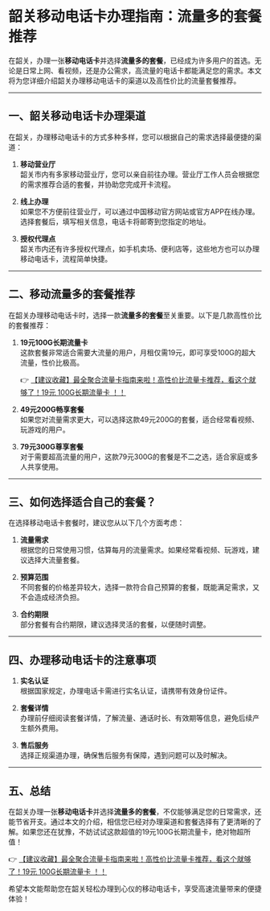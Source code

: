 # 韶关移动电话卡办理指南：流量多的套餐推荐

在韶关，办理一张**移动电话卡**并选择**流量多的套餐**，已经成为许多用户的首选。无论是日常上网、看视频，还是办公需求，高流量的电话卡都能满足您的需求。本文将为您详细介绍韶关办理移动电话卡的渠道以及高性价比的流量套餐推荐。

---

## 一、韶关移动电话卡办理渠道

在韶关，办理移动电话卡的方式多种多样，您可以根据自己的需求选择最便捷的渠道：

1. **移动营业厅**  
   韶关市内有多家移动营业厅，您可以亲自前往办理。营业厅工作人员会根据您的需求推荐合适的套餐，并协助您完成开卡流程。

2. **线上办理**  
   如果您不方便前往营业厅，可以通过中国移动官方网站或官方APP在线办理。选择套餐后，填写相关信息，电话卡将邮寄到您指定的地址。

3. **授权代理点**  
   韶关市内还有许多授权代理点，如手机卖场、便利店等，这些地方也可以办理移动电话卡，流程简单快捷。

---

## 二、移动流量多的套餐推荐

在韶关办理移动电话卡时，选择一款**流量多的套餐**至关重要。以下是几款高性价比的套餐推荐：

1. **19元100G长期流量卡**  
   这款套餐非常适合需要大流量的用户，月租仅需19元，即可享受100G的超大流量，性价比极高。

   👉 [【建议收藏】最全聚合流量卡指南来啦！高性价比流量卡推荐，看这个就够了！19元 100G长期流量卡 ！！](https://bit.ly/Liuliangka)

2. **49元200G畅享套餐**  
   如果您对流量需求更大，可以选择这款49元200G的套餐，适合经常看视频、玩游戏的用户。

3. **79元300G尊享套餐**  
   对于需要超高流量的用户，这款79元300G的套餐是不二之选，适合家庭或多人共享使用。

---

## 三、如何选择适合自己的套餐？

在选择移动电话卡套餐时，建议您从以下几个方面考虑：

1. **流量需求**  
   根据您的日常使用习惯，估算每月的流量需求。如果经常看视频、玩游戏，建议选择大流量套餐。

2. **预算范围**  
   不同套餐的价格差异较大，选择一款符合自己预算的套餐，既能满足需求，又不会造成经济负担。

3. **合约期限**  
   部分套餐有合约期限，建议选择灵活的套餐，以便随时调整。

---

## 四、办理移动电话卡的注意事项

1. **实名认证**  
   根据国家规定，办理电话卡需进行实名认证，请携带有效身份证件。

2. **套餐详情**  
   办理前仔细阅读套餐详情，了解流量、通话时长、有效期等信息，避免后续产生额外费用。

3. **售后服务**  
   选择正规渠道办理，确保售后服务有保障，遇到问题可以及时解决。

---

## 五、总结

在韶关办理一张**移动电话卡**并选择**流量多的套餐**，不仅能够满足您的日常需求，还能节省开支。通过本文的介绍，相信您已经对办理渠道和套餐选择有了更清晰的了解。如果您还在犹豫，不妨试试这款超值的19元100G长期流量卡，绝对物超所值！

👉 [【建议收藏】最全聚合流量卡指南来啦！高性价比流量卡推荐，看这个就够了！19元 100G长期流量卡 ！！](https://bit.ly/Liuliangka)

希望本文能帮助您在韶关轻松办理到心仪的移动电话卡，享受高速流量带来的便捷体验！